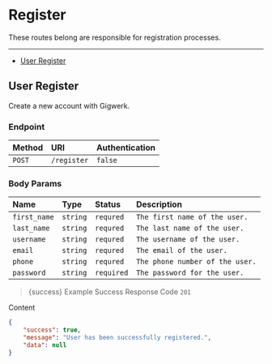# Register

These routes belong are responsible for registration processes.

---

- [User Register](#register)



<a name="register"></a>
## User Register

Create a new account with Gigwerk.
### Endpoint
|Method|URI|Authentication|
|:-|:-|:-|
|`POST`|`/register`|`false`|


### Body Params
|Name|Type|Status|Description|
|:-|:-|:-|:-|
|`first_name`|`string`|`requred`|`The first name of the user.`|
|`last_name`|`string`|`requred`|`The last name of the user.`|
|`username`|`string`|`requred`|`The username of the user.`|
|`email`|`string`|`requred`|`The email of the user.`|
|`phone`|`string`|`requred`|`The phone number of the user.`|
|`password`|`string`|`required`|`The password for the user.`|


> {success} Example Success Response
Code `201`

Content

```json
{
    "success": true,
    "message": "User has been successfully registered.",
    "data": null
}

```


